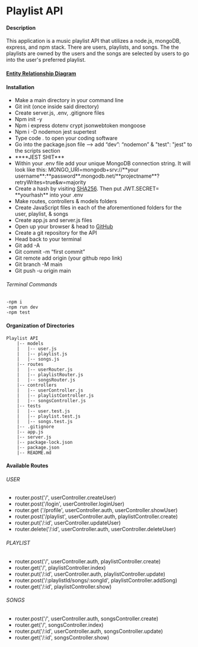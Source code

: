 <h1>Playlist API</h1>

<h4>Description</h4>
<p>This application is a music playlist API that utilizes a node.js, mongoDB, express, and npm stack. There are users, playlists, and songs. The the playlists are owned by the users and the songs are selected by users to go into the user's preferred playlist.
</p>
<h4><a href= "https://app.mural.co/t/tipsplitter4044/m/tipsplitter4044/1705449330418/184ff22033ee55a0b020ddac0c74291ce76b1495?sender=u9b5c6057df9541d75a930487">Entity Relationship Diagram</a></h4>

<h4>Installation</h4>
<ul>
  <li>Make a main directory in your command line</li>
  <li>Git init (once inside said directory)</li>
  <li>Create server.js, .env, .gitignore files</li>
  <li>Npm init -y</li>
  <li>Npm i express dotenv crypt jsonwebtoken mongoose</li>
  <li>Npm i -D nodemon jest supertest</li>
  <li>Type code . to open your coding software</li>
  <li>Go into the package.json file —> add “dev”: “nodemon” & "test": "jest" to the scripts section</li>
  <li>****JEST SHIT***</li>
 <li>Within your .env file add your unique MongoDB connection string. It will look like this: MONGO_URI=mongodb+srv://**your username**:**password**.mongodb.net/**projectname**?retryWrites=true&w=majority
 </li>
 <li>Create a hash by visiting <a href="https://emn178.github.io/online-tools/sha256.html">SHA256</a>. Then put JWT.SECRET= **yourhash** into your .env</li>
  <li>Make routes, controllers & models folders</li>
  <li>Create JavaScript files in each of the aforementioned folders for the user, playlist, & songs</li>
  <li>Create app.js and server.js files</li>
  <li>Open up your browser & head to <a href="www.github.com">GitHub</a></li>
  <li>Create a git repository for the API</li>
  <li>Head back to your terminal</li>
  <li>Git add -A</li>
  <li>Git commit -m “first commit”</li>
  <li>Git remote add origin (your github repo link)</li>
  <li>Git branch -M main </li>
  <li>Git push -u origin main</li>
</ul>

<h6>Terminal Commands</h6>

```
-npm i
-npm run dev
-npm test
```

<h4>Organization of Directories</h4>

```
Playlist API
    |-- models
    |   |-- user.js
    |   |-- playlist.js
    |   |-- songs.js
    |-- routes
    |   |-- userRouter.js
    |   |-- playlistRouter.js
    |   |-- songsRouter.js
    |-- controllers
    |   |-- userController.js
    |   |-- playlistController.js
    |   |-- songsController.js
    |-- tests
    |   |-- user.test.js
    |   |-- playlist.test.js
    |   |-- songs.test.js
    |-- .gitignore
    |-- app.js
    |-- server.js
    |-- package-lock.json
    |-- package.json
    |-- README.md
```
<h4>Available Routes</h4>

<h6>USER</h6>
  <ul>
    <li>router.post('/', userController.createUser)</li>
    <li>router.post('/login', userController.loginUser)</li>
    <li>router.get ('/profile', userController.auth, userController.showUser)</li>
    <li>router.post('/playlist', userController.auth, playlistController.create)</li>
    <li>router.put('/:id', userController.updateUser)</li>
    <li>router.delete('/:id', userController.auth, userController.deleteUser)</li>
  </ul>
<h6>PLAYLIST</h6>
  <ul>
    <li>router.post('/', userController.auth, playlistController.create)</li>
    <li>router.get('/', playlistController.index)</li>
    <li>router.put('/:id', userController.auth, playlistController.update)</li>
    <li>router.post('/:playlistId/songs/:songId', playlistController.addSong)</li>
    <li>router.get('/:id', playlistController.show)</li>
  </ul>
<h6>SONGS</h6>
  <ul>
    <li>router.post('/', userController.auth, songsController.create)</li>
    <li>router.get('/', songsController.index)</li>
    <li>router.put('/:id', userController.auth, songsController.update)</li>
    <li>router.get('/:id', songsController.show)</li>
  </ul>


